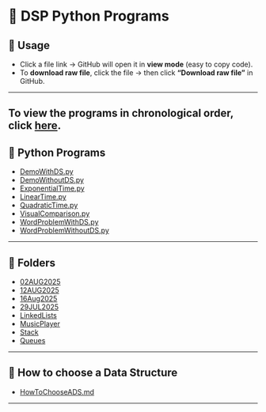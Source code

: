 # 📂 DSP Python Programs

## 📌 Usage

- Click a file link → GitHub will open it in **view mode** (easy to copy code).  
- To **download raw file**, click the file → then click **“Download raw file”** in GitHub.  

---
## To view the programs in chronological order, click [here](./ChronologicalOrder.md).

## 🔸 Python Programs 

- [DemoWithDS.py](https://github.com/AlanBennyOfficial/2BCA-A/blob/main/DemoWithDS.py)  
- [DemoWithoutDS.py](https://github.com/AlanBennyOfficial/2BCA-A/blob/main/DemoWithoutDS.py)  
- [ExponentialTime.py](https://github.com/AlanBennyOfficial/2BCA-A/blob/main/ExponentialTime.py)  
- [LinearTime.py](https://github.com/AlanBennyOfficial/2BCA-A/blob/main/LinearTime.py)  
- [QuadraticTime.py](https://github.com/AlanBennyOfficial/2BCA-A/blob/main/QuadraticTime.py)  
- [VisualComparison.py](https://github.com/AlanBennyOfficial/2BCA-A/blob/main/VisualComparison.py)  
- [WordProblemWithDS.py](https://github.com/AlanBennyOfficial/2BCA-A/blob/main/WordProblemWithDS.py)  
- [WordProblemWithoutDS.py](https://github.com/AlanBennyOfficial/2BCA-A/blob/main/WordProblemWithoutDS.py)  

---

## 🔸 Folders

- [02AUG2025](https://github.com/AlanBennyOfficial/2BCA-A/tree/main/02AUG2025)  
- [12AUG2025](https://github.com/AlanBennyOfficial/2BCA-A/tree/main/12AUG2025)  
- [16Aug2025](https://github.com/AlanBennyOfficial/2BCA-A/tree/main/16Aug2025)  
- [29JUL2025](https://github.com/AlanBennyOfficial/2BCA-A/tree/main/29JUL2025)  
- [LinkedLists](https://github.com/AlanBennyOfficial/2BCA-A/tree/main/LinkedLists)  
- [MusicPlayer](https://github.com/AlanBennyOfficial/2BCA-A/tree/main/MusicPlayer)  
- [Stack](https://github.com/AlanBennyOfficial/2BCA-A/tree/main/Stack)  
- [Queues](https://github.com/AlanBennyOfficial/2BCA-A/tree/main/Queues)

---

## 🔸 How to choose a Data Structure

- [HowToChooseADS.md](./HowToChooseADS.md)  

---

